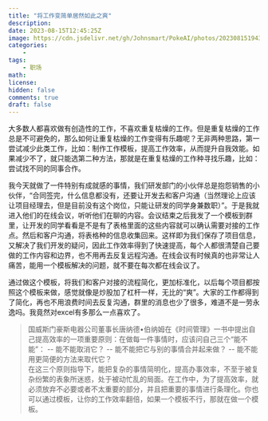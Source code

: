 ```yaml
---
title: "将工作变简单居然如此之爽"
description: 
date: 2023-08-15T12:45:25Z
image: https://cdn.jsdelivr.net/gh/Johnsmart/PokeAI/photos/20230815194314.png
categories:
    - 
tags:
    - 职场
math: 
license: 
hidden: false
comments: true
draft: false
---
```


大多数人都喜欢做有创造性的工作，不喜欢重复枯燥的工作。但是重复枯燥的工作总是不可避免的，那么如何让重复枯燥的工作变得有乐趣呢？无非两种思路，第一尝试减少此类工作，比如：制作工作模板，提高工作效率，从而提升自我效能。如果减少不了，就只能选第二种方法，那就是在重复枯燥的工作种寻找乐趣，比如：尝试找不同的同事合作。

我今天就做了一件特别有成就感的事情，我们研发部门的小伙伴总是抱怨销售的小伙伴，“合同签完，什么信息都没有，还要让开发去和客户沟通（当然理论上应该让项目经理去，但是目前没有这个岗位，只能让研发的同学身兼数职）”。于是我就进入他们的在线会议，听听他们在聊的内容​。会议结束之后我发了一个模板到群里，让开发的同学看看是不是有了表格里面的这些内容就可以确认需要对接的工作点。然后和客户沟通，将表格种的信息收集回来​。这样即为我们保存了项目信息，又解决了我们开发的疑问​，因此工作效率得到了快速提高，每个人都很清楚自己要做的工作内容和边界，也不用再去反复远程沟通​。在线会议有时候真的也非常让人痛苦，能用一个模板解决的问题，就不要在每次都在线会议了。

通过做这个模板，将我们和客户对接的流程简化，更加标准化，以后每个项目都按照这个模板来做，感觉就像是炒股加了杠杆一样，无比的“爽”。大家的工作都得到了简化，再也不用浪费时间去反复沟通，群里的消息也少了很多，难道不是一劳永逸吗。我竟然对excel有多那么一点喜欢了。​

> 国威斯门豪斯电器公司董事长唐纳德•伯纳姆在《时间管理》一书中提出自己提高效率的一项重要原则：在做每一件事情时，应该问自己三个“能不能”：
-- 能不能取消它？
-- 能不能把它与别的事情合并起来做？
-- 能不能用更简便的方法来取代它？  
在这三个原则指导下，能把复杂的事情简明化，提高办事效率，不至于被复杂纷繁的表象所迷惑，处于被动忙乱的局面。在工作中，为了提高效率，就必须放弃不必要或者不太重要的部分，并且把重要的事情进行条理化。​
你也可以通过模板，让你的工作效率翻倍，如果一个模板不行，那就在做一个模板。  